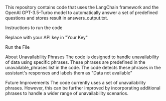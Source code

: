 
This repository contains code that uses the LangChain framework and the OpenAI GPT-3.5-Turbo 
model to automatically answer a set of predefined questions and stores result in answers_output.txt.

Instructions to run the code

Replace with your API key in "Your Key"

Run the File

About Unavailability Phrases
The code is designed to handle unavailability of data using specific phrases. These phrases are predefined in the unavailable_phrases list in the code. The code detects these phrases in the assistant's responses and labels them as "Data not available"


Future Improvements
The code currently uses a set of unavailability phrases. However, this can be further improved by incorporating additional phrases to handle a wider range of unavailability scenarios.